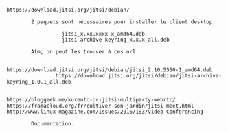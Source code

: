     https://download.jitsi.org/jitsi/debian/

            2 paquets sont nécessaires pour installer le client desktop:

                    - jitsi_x.xx.xxxx-x_amd64.deb
                    - jitsi-archive-keyring_x.x.x_all.deb

            Atm, on peut les trouver à ces url:

                    https://download.jitsi.org/jitsi/debian/jitsi_2.10.5550-1_amd64.deb
                    https://download.jitsi.org/jitsi/debian/jitsi-archive-keyring_1.0.1_all.deb


    https://bloggeek.me/kurento-or-jitsi-multiparty-webrtc/
    https://framacloud.org/fr/cultiver-son-jardin/jitsi-meet.html
    http://www.linux-magazine.com/Issues/2016/183/Video-Conferencing

            Documentation.
